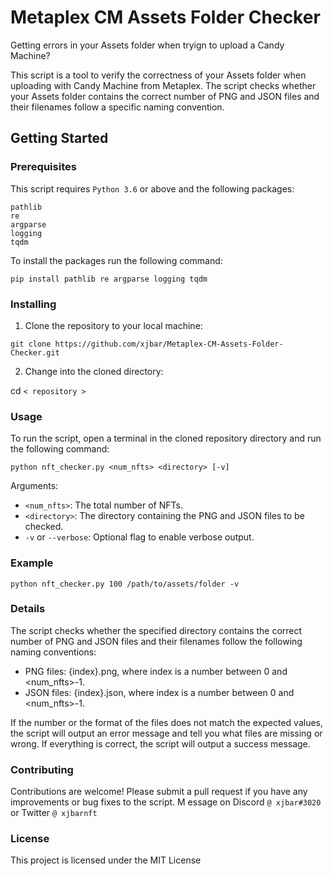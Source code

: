 # Metaplex CM Assets Folder Checker

Getting errors in your Assets folder when tryign to upload a Candy Machine? 

This script is a tool to verify the correctness of your Assets folder when uploading with Candy Machine from Metaplex. The script checks whether your Assets folder contains the correct number of PNG and JSON files and their filenames follow a specific naming convention.

## Getting Started

### Prerequisites

This script requires `Python 3.6` or above and the following packages:

```
pathlib
re
argparse
logging
tqdm
```

To install the packages run the following command:

`pip install pathlib re argparse logging tqdm`


### Installing

1. Clone the repository to your local machine:

`git clone https://github.com/xjbar/Metaplex-CM-Assets-Folder-Checker.git`

2. Change into the cloned directory:

cd `< repository >`

### Usage

To run the script, open a terminal in the cloned repository directory and run the following command:

`python nft_checker.py <num_nfts> <directory> [-v]`

Arguments:

+ `<num_nfts>`: The total number of NFTs.
+ `<directory>`: The directory containing the PNG and JSON files to be checked.
+ `-v` or `--verbose`: Optional flag to enable verbose output.

### Example

`python nft_checker.py 100 /path/to/assets/folder -v`

### Details

The script checks whether the specified directory contains the correct number of PNG and JSON files and their filenames follow the following naming conventions:

+ PNG files: {index}.png, where index is a number between 0 and <num_nfts>-1.
+ JSON files: {index}.json, where index is a number between 0 and <num_nfts>-1.

If the number or the format of the files does not match the expected values, the script will output an error message and tell you what files are missing or wrong. If everything is correct, the script will output a success message.

### Contributing
Contributions are welcome! Please submit a pull request if you have any improvements or bug fixes to the script. M
essage on Discord `@ xjbar#3020` or Twitter `@ xjbarnft`

### License
This project is licensed under the MIT License
